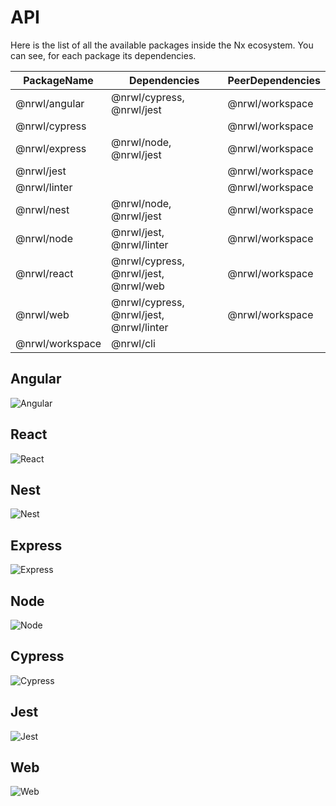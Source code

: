 # API

Here is the list of all the available packages inside the Nx ecosystem. You
can see, for each package its dependencies.

| PackageName     | Dependencies                            | PeerDependencies |
| --------------- | --------------------------------------- | ---------------- |
| @nrwl/angular   | @nrwl/cypress, @nrwl/jest               | @nrwl/workspace  |
| @nrwl/cypress   |                                         | @nrwl/workspace  |
| @nrwl/express   | @nrwl/node, @nrwl/jest                  | @nrwl/workspace  |
| @nrwl/jest      |                                         | @nrwl/workspace  |
| @nrwl/linter    |                                         | @nrwl/workspace  |
| @nrwl/nest      | @nrwl/node, @nrwl/jest                  | @nrwl/workspace  |
| @nrwl/node      | @nrwl/jest, @nrwl/linter                | @nrwl/workspace  |
| @nrwl/react     | @nrwl/cypress, @nrwl/jest, @nrwl/web    | @nrwl/workspace  |
| @nrwl/web       | @nrwl/cypress, @nrwl/jest, @nrwl/linter | @nrwl/workspace  |
| @nrwl/workspace | @nrwl/cli                               |                  |

## Angular

![Angular](/assets/content/api/angular.jpg)

## React

![React](/assets/content/api/react.jpg)

## Nest

![Nest](/assets/content/api/nest.jpg)

## Express

![Express](/assets/content/api/express.jpg)

## Node

![Node](/assets/content/api/node.jpg)

## Cypress

![Cypress](/assets/content/api/cypress.jpg)

## Jest

![Jest](/assets/content/api/jest.jpg)

## Web

![Web](/assets/content/api/web.jpg)

